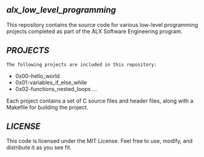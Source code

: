 ## *alx_low_level_programming*

This repository contains the source code for various low-level programming projects completed as part of the ALX Software Engineering program.

## *PROJECTS*

`The following projects are included in this repository:`

- 0x00-hello_world
- 0x01-variables_if_else_while
- 0x02-functions_nested_loops
...

Each project contains a set of C source files and header files, along with a Makefile for building the project.

## *LICENSE*

This code is licensed under the MIT License. Feel free to use, modify, and distribute it as you see fit.
